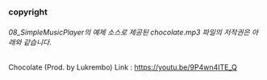 ### copyright
###### 08_SimpleMusicPlayer의 예제 소스로 제공된 chocolate.mp3 파일의 저작권은 아래와 같습니다.
Chocolate (Prod. by Lukrembo)
Link : https://youtu.be/9P4wn4ITE_Q
